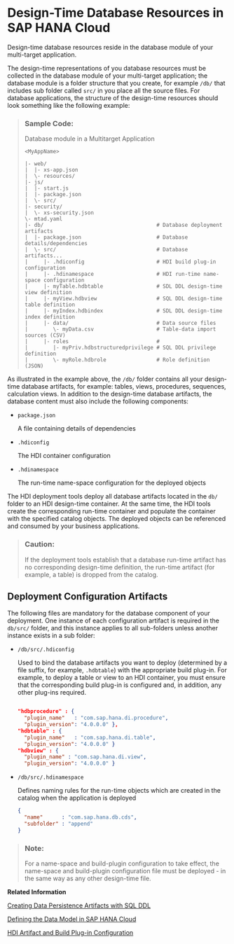 <!-- loio72b60de8cd1945818259c7d978331a23 -->

# Design-Time Database Resources in SAP HANA Cloud

Design-time database resources reside in the database module of your multi-target application.

The design-time representations of you database resources must be collected in the database module of your multi-target application; the database module is a folder structure that you create, for example `/db/` that includes sub folder called `src/` in you place all the source files. For database applications, the structure of the design-time resources should look something like the following example:

> ### Sample Code:  
> Database module in a Multitarget Application
> 
> ```
> <MyAppName>
> 
> |- web/                         
> |  |- xs-app.json               
> |  \- resources/                
> |- js/
> |  |- start.js                
> |  |- package.json                         
> |  \- src/                    
> |- security/                  
> |  \- xs-security.json        
> \- mtad.yaml
> |- db/                                    # Database deployment artifacts
> |  |- package.json                        # Database details/dependencies
> |  \- src/                                # Database artifacts...
> |     |- .hdiconfig                       # HDI build plug-in configuration
> |     |- .hdinamespace                    # HDI run-time name-space configuration
> |     |- myTable.hdbtable                 # SDL DDL design-time view definition
> |     |- myView.hdbview                   # SQL DDL design-time table definition 
> |     |- myIndex.hdbindex                 # SDL DDL design-time index definition 
> |     |- data/                            # Data source files
> |        \- myData.csv                    # Table-data import sources (CSV)
> |     |- roles                            #
> |        |- myPriv.hdbstructuredprivilege # SQL DDL privilege definition
> |        \- myRole.hdbrole                # Role definition (JSON)
> ```

As illustrated in the example above, the `/db/` folder contains all your design-time database artifacts, for example: tables, views, procedures, sequences, calculation views. In addition to the design-time database artifacts, the database content must also include the following components:

-   `package.json`

    A file containing details of dependencies

-   `.hdiconfig`

    The HDI container configuration

-   `.hdinamespace`

    The run-time name-space configuration for the deployed objects


The HDI deployment tools deploy all database artifacts located in the `db/` folder to an HDI design-time container. At the same time, the HDI tools create the corresponding run-time container and populate the container with the specified catalog objects. The deployed objects can be referenced and consumed by your business applications.

> ### Caution:  
> If the deployment tools establish that a database run-time artifact has no corresponding design-time definition, the run-time artifact \(for example, a table\) is dropped from the catalog.



## Deployment Configuration Artifacts

The following files are mandatory for the database component of your deployment. One instance of each configuration artifact is required in the `db/src/` folder, and this instance applies to all sub-folders unless another instance exists in a sub folder:

-   `/db/src/.hdiconfig` 

    Used to bind the database artifacts you want to deploy \(determined by a file suffix, for example, `.hdbtable`\) with the appropriate build plug-in. For example, to deploy a table or view to an HDI container, you must ensure that the corresponding build plug-in is configured and, in addition, any other plug-ins required.

    ```json
    
    "hdbprocedure" : {
      "plugin_name"   : "com.sap.hana.di.procedure",
      "plugin_version": "4.0.0.0" },
    "hdbtable" : {
      "plugin_name"   : "com.sap.hana.di.table",
      "plugin_version": "4.0.0.0" }
    "hdbview" : { 
      "plugin_name" : "com.sap.hana.di.view", 
      "plugin_version": "4.0.0.0" }
    ```

-   `/db/src/.hdinamespace`

    Defines naming rules for the run-time objects which are created in the catalog when the application is deployed

    ```json
    {
      "name"      : "com.sap.hana.db.cds", 
      "subfolder" : "append"
    }
    
    ```


> ### Note:  
> For a name-space and build-plugin configuration to take effect, the name-space and build-plugin configuration file must be deployed - in the same way as any other design-time file.

**Related Information**  


[Creating Data Persistence Artifacts with SQL DDL](creating-data-persistence-artifacts-with-sql-ddl-a216fd8.md "You can use SQL DDL to define the underlying database objects that store and provide data for your application, for example, tables and views.")

[Defining the Data Model in SAP HANA Cloud](defining-the-data-model-in-sap-hana-cloud-eaa4e37.md "The application data model comprises all the database artifacts used to store and provision data for your application's back end and user interface.")

[HDI Artifact and Build Plug-in Configuration](../110-HANA-Cloud-DB-Dev-HDI-Plugins/hdi-artifact-and-build-plug-in-configuration-a86453d.md "In SAP HANA Cloud HDI, design-time artifacts are distinguished by means of a unique file suffix that must be mapped to an HDI build plug-in.")

